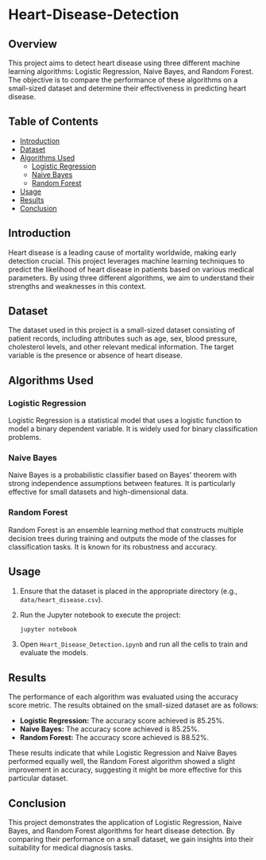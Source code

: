 # Heart-Disease-Detection

## Overview

This project aims to detect heart disease using three different machine learning algorithms: Logistic Regression, Naive Bayes, and Random Forest. The objective is to compare the performance of these algorithms on a small-sized dataset and determine their effectiveness in predicting heart disease.

## Table of Contents

- [Introduction](#introduction)
- [Dataset](#dataset)
- [Algorithms Used](#algorithms-used)
  - [Logistic Regression](#logistic-regression)
  - [Naive Bayes](#naive-bayes)
  - [Random Forest](#random-forest)
- [Usage](#usage)
- [Results](#results)
- [Conclusion](#conclusion)

## Introduction

Heart disease is a leading cause of mortality worldwide, making early detection crucial. This project leverages machine learning techniques to predict the likelihood of heart disease in patients based on various medical parameters. By using three different algorithms, we aim to understand their strengths and weaknesses in this context.

## Dataset

The dataset used in this project is a small-sized dataset consisting of patient records, including attributes such as age, sex, blood pressure, cholesterol levels, and other relevant medical information. The target variable is the presence or absence of heart disease.

## Algorithms Used

### Logistic Regression

Logistic Regression is a statistical model that uses a logistic function to model a binary dependent variable. It is widely used for binary classification problems.

### Naive Bayes

Naive Bayes is a probabilistic classifier based on Bayes' theorem with strong independence assumptions between features. It is particularly effective for small datasets and high-dimensional data.

### Random Forest

Random Forest is an ensemble learning method that constructs multiple decision trees during training and outputs the mode of the classes for classification tasks. It is known for its robustness and accuracy.

## Usage

1. Ensure that the dataset is placed in the appropriate directory (e.g., `data/heart_disease.csv`).
2. Run the Jupyter notebook to execute the project:

    ```bash
    jupyter notebook
    ```

3. Open `Heart_Disease_Detection.ipynb` and run all the cells to train and evaluate the models.

## Results

The performance of each algorithm was evaluated using the accuracy score metric. The results obtained on the small-sized dataset are as follows:

- **Logistic Regression:** The accuracy score achieved is 85.25%.
- **Naive Bayes:** The accuracy score achieved is 85.25%.
- **Random Forest:** The accuracy score achieved is 88.52%.

These results indicate that while Logistic Regression and Naive Bayes performed equally well, the Random Forest algorithm showed a slight improvement in accuracy, suggesting it might be more effective for this particular dataset.

## Conclusion

This project demonstrates the application of Logistic Regression, Naive Bayes, and Random Forest algorithms for heart disease detection. By comparing their performance on a small dataset, we gain insights into their suitability for medical diagnosis tasks.
